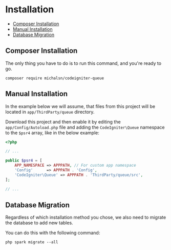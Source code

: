 # Installation

- [Composer Installation](#composer-installation)
- [Manual Installation](#manual-installation)
- [Database Migration](#database-migration)

## Composer Installation

The only thing you have to do is to run this command, and you're ready to go.

    composer require michalsn/codeigniter-queue

## Manual Installation

In the example below we will assume, that files from this project will be located in `app/ThirdParty/queue` directory.

Download this project and then enable it by editing the `app/Config/Autoload.php` file and adding the `CodeIgniter\Queue` namespace to the `$psr4` array, like in the below example:

```php
<?php

// ...

public $psr4 = [
    APP_NAMESPACE => APPPATH, // For custom app namespace
    'Config'      => APPPATH . 'Config',
    'CodeIgniter\Queue' => APPPATH . 'ThirdParty/queue/src',
];

// ...
```

## Database Migration

Regardless of which installation method you chose, we also need to migrate the database to add new tables.

You can do this with the following command:

    php spark migrate --all
